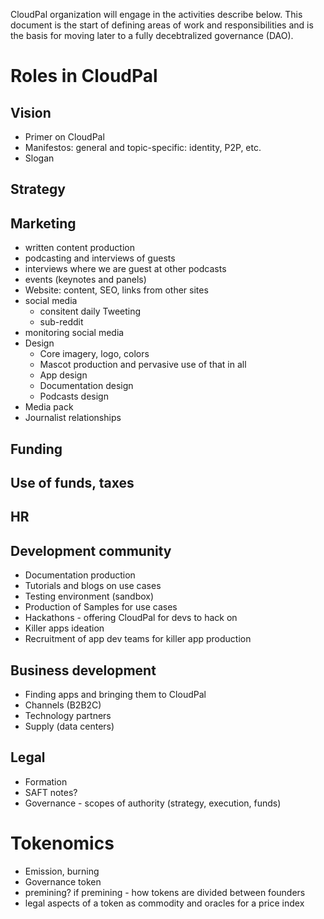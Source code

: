CloudPal organization will engage in the activities describe below. 
This document is the start of defining areas of work and responsibilities and 
is the basis for moving later to a fully decebtralized governance (DAO). 

# Roles in CloudPal

## Vision 
- Primer on CloudPal
- Manifestos: general and topic-specific: identity, P2P, etc.
- Slogan 

## Strategy 

## Marketing 
- written content production
- podcasting and interviews of guests
- interviews where we are guest at other podcasts 
- events (keynotes and panels)
- Website: content, SEO, links from other sites
- social media 
  - consitent daily Tweeting 
  - sub-reddit 
- monitoring social media 
- Design
   - Core imagery, logo, colors 
   - Mascot production and pervasive use of that in all
   - App design 
   - Documentation design
   - Podcasts design
- Media pack 
- Journalist relationships
## Funding 
## Use of funds, taxes
## HR
## Development community
  - Documentation production	
  - Tutorials and blogs on use cases
  - Testing environment (sandbox)
  - Production of Samples for use cases
  - Hackathons - offering CloudPal for devs to hack on
  - Killer apps ideation
  - Recruitment of app dev teams for killer app production

## Business development 
- Finding apps and bringing them to CloudPal
- Channels (B2B2C)
- Technology partners
- Supply (data centers)

## Legal 
- Formation 
- SAFT notes?
- Governance - scopes of authority (strategy, execution, funds)

# Tokenomics
- Emission, burning 
- Governance token
- premining? if premining - how tokens are divided between founders 
- legal aspects of a token as commodity and oracles for a price index


